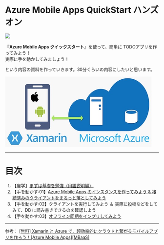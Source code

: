 # Azure Mobile Apps QuickStart ハンズオン

![](https://msdnshared.blob.core.windows.net/media/2016/10/azuremobileapps.png)

『**Azure Mobile Apps クイックスタート**』を使って、簡単に TODOアプリを作ってみよう！   
実際に手を動かしてみましょう！   

という内容の資料を作っていきます。30分くらいの内容にしたいと思います。

![](img/architecture.jpg)

----

# 目次

1. 【座学】[まずは基礎を勉強（用語説明編）](lesson.md)
2. 【手を動かす:01】[Azure Mobile Apps のインスタンスを作ってみよう & 接続済みのクライアントをまるっと落としてみよう](hol1.md)
2. 【手を動かす:02】クライアントを実行してみよう ＆ 実際に投稿などをしてみて、DB に読み書きできるのを確認しよう
2. 【手を動かす:03】[オフライン同期をインプリしてみよう](hol2.md)

----

参考：
[[無料] Xamarin と Azure で、超効率的にクラウドと繋がるモバイルアプリを作ろう！[Azure Mobile Apps][MBaaS]](https://blogs.msdn.microsoft.com/chomado/xamarin/how-to-create-mobile-apps-connected-with-cloud/)

